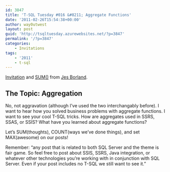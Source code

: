 ```yaml
---
id: 3847
title: 'T-SQL Tuesday #016 &#8211; Aggregate Functions'
date: '2011-02-26T15:54:38+00:00'
author: way0utwest
layout: post
guid: 'http://tsqltuesday.azurewebsites.net/?p=3847'
permalink: '/?p=3847'
categories:
    - Invitations
tags:
    - '2011'
    - t-sql
---
```


[Invitation](http://blogs.lessthandot.com/index.php/DataMgmt/DBProgramming/come-one-come-all-to/) and [SUM()](http://blogs.lessthandot.com/index.php/datamgmt/dbprogramming/sum-t-sql-tuesday-016/) from [Jes Borland](http://blogs.lessthandot.com/index.php/author/grrlgeek/).

## The Topic: Aggregation

No, not aggravation (although I’ve used the two interchangably before). I want to hear how you solved business problems with aggregate functions. I want to see your cool T-SQL tricks. How are aggregates used in SSRS, SSAS, or SSIS? What have you learned about aggregate functions?

Let’s SUM(thoughts), COUNT(ways we’ve done things), and set MAX(awesome) on our posts!

Remember: “any post that is related to both SQL Server and the theme is fair game. So feel free to post about SSIS, SSRS, Java integration, or whatever other technologies you’re working with in conjunction with SQL Server. Even if your post includes no T-SQL we still want to see it.”